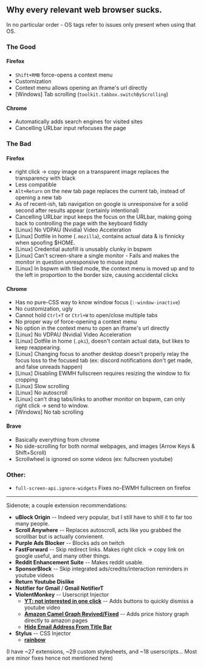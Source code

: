 ## Why every relevant web browser sucks.

In no particular order - OS tags refer to issues only present when using that OS.

### The Good
#### Firefox
 - `Shift+RMB` force-opens a context menu
 - Customization
 - Context menu allows opening an iframe's url directly
 - [Windows] Tab scrolling (`toolkit.tabbox.switchByScrolling`)

#### Chrome
 - Automatically adds search engines for visited sites
 - Cancelling URLbar input refocuses the page



### The Bad
#### Firefox
 - right click -> copy image on a transparent image replaces the transparency with black
 - Less compatible
 - `Alt+Return` on the new tab page replaces the current tab, instead of opening a new tab
 - As of recent-ish, tab navigation on google is unresponsive for a solid second after results appear (certainly intentional)
  - Cancelling URLbar input keeps the focus on the URLbar, making going back to controlling the page with the keyboard fiddly
 - [Linux] No VDPAU (Nvidia) Video Acceleration
 - [Linux] Dotfile in home (`.mozilla`), contains actual data & is finnicky when spoofing $HOME.
 - [Linux] Credential autofill is unusably clunky in bspwm
 - [Linux] Can't screen-share a single monitor - Fails and makes the monitor in question unresponsive to mouse input
 - [Linux] In bspwm with tiled mode, the context menu is moved up and to the left in proportion to the border size, causing accidental clicks 
 
#### Chrome
 - Has no pure-CSS way to know window focus (`:-window-inactive`)
 - No customization, ugly
 - Cannot hold `Ctrl+T` or `Ctrl+W` to open/close multiple tabs
 - No proper way of force-opening a context menu
  - No option in the context menu to open an iframe's url directly
 - [Linux] No VDPAU (Nvidia) Video Acceleration
 - [Linux] Dotfile in home (`.pki`), doesn't contain actual data, but likes to keep reappearing.
 - [Linux] Changing focus to another desktop doesn't properly relay the focus loss to the focused tab (ex: discord notifications don't get made, and false unreads happen)
 - [Linux] Disabling EWMH fullscreen requires resizing the window to fix cropping
 - [Linux] Slow scrolling
 - [Linux] No autoscroll
 - [Linux] can't drag tabs/links to another monitor on bspwm, can only right click -> send to window.
 - [Windows] No tab scrolling

#### Brave
 - Basically everything from chrome
 - No side-scrolling for both normal webpages, and images (Arrow Keys & Shift+Scroll)
 - Scrollwheel is ignored on some videos (ex: fullscreen youtube)


### Other:
 - `full-screen-api.ignore-widgets` Fixes no-EWMH fullscreen on firefox


---

Sidenote; a couple extension recommendations:

 - **uBlock Origin** -- Indeed very popular, but I still have to shill it to far too many people.
 - **Scroll Anywhere** -- Replaces autoscroll, acts like you grabbed the scrollbar but is actually convienent.
 - **Purple Ads Blocker** -- Blocks ads on twitch
 - **FastForward** -- Skip redirect links.  Makes right click -> copy link on google useful, and many other things.
 - **Reddit Enhancement Suite** -- Makes reddit usable.
 - **SponsorBlock** -- Skip integrated ads/credits/interaction reminders in youtube videos
 - **Return Youtube Dislike**
 - **Notifier for Gmail** / **Gmail NotifierT**
 - **ViolentMonkey** -- Userscript Injector
   * **[YT: not interested in one click](https://greasyfork.org/en/scripts/396936)** -- Adds buttons to quickly dismiss a youtube video
   * **[Amazon Camel Graph Revived/Fixed](https://greasyfork.org/en/scripts/24854)** -- Adds price history graph directly to amazon pages
   * **[Hide Email Address From Title Bar](https://greasyfork.org/en/scripts/38152)**
 - **Stylus** -- CSS Injector
   * **[rainbow](https://github.com/6gk/gkay)**
 
(I have ~27 extensions, ~29 custom stylesheets, and ~18 userscripts... Most are minor fixes hence not mentioned here)
